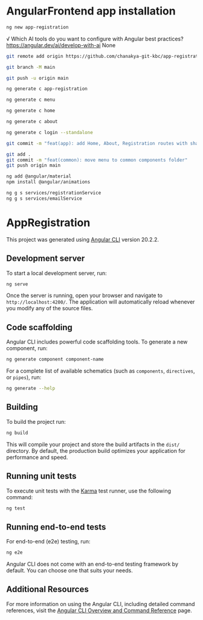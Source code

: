 # AngularFrontend app installation
```bash
ng new app-registration
```

√ Which AI tools do you want to configure with Angular best practices? https://angular.dev/ai/develop-with-ai None

```bash
git remote add origin https://github.com/chanakya-git-kbc/app-registration
```

```bash
git branch -M main
```

```bash
git push -u origin main
```

```bash
ng generate c app-registration
```

```bash
ng generate c menu
```

```bash
ng generate c home
```

```bash
ng generate c about
```

```bash
ng generate c login --standalone
```
```bash
git commit -m "feat(app): add Home, About, Registration routes with shared menu and login link"
```
```bash
git add . 
git commit -m "feat(common): move menu to common components folder"
git push origin main    
```
```bash
ng add @angular/material  
npm install @angular/animations    
```
```bash
ng g s services/registrationService  
ng g s services/emailService  
```



# AppRegistration

This project was generated using [Angular CLI](https://github.com/angular/angular-cli) version 20.2.2.

## Development server

To start a local development server, run:

```bash
ng serve
```

Once the server is running, open your browser and navigate to `http://localhost:4200/`. The application will automatically reload whenever you modify any of the source files.

## Code scaffolding

Angular CLI includes powerful code scaffolding tools. To generate a new component, run:

```bash
ng generate component component-name
```

For a complete list of available schematics (such as `components`, `directives`, or `pipes`), run:

```bash
ng generate --help
```

## Building

To build the project run:

```bash
ng build
```

This will compile your project and store the build artifacts in the `dist/` directory. By default, the production build optimizes your application for performance and speed.

## Running unit tests

To execute unit tests with the [Karma](https://karma-runner.github.io) test runner, use the following command:

```bash
ng test
```

## Running end-to-end tests

For end-to-end (e2e) testing, run:

```bash
ng e2e
```

Angular CLI does not come with an end-to-end testing framework by default. You can choose one that suits your needs.

## Additional Resources

For more information on using the Angular CLI, including detailed command references, visit the [Angular CLI Overview and Command Reference](https://angular.dev/tools/cli) page.
